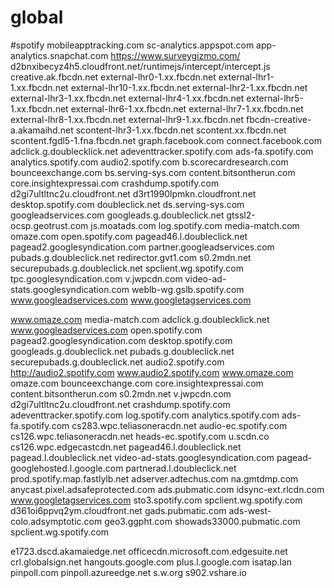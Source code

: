 # global

#spotify
mobileapptracking.com
sc-analytics.appspot.com
app-analytics.snapchat.com
https://www.surveygizmo.com/
d2bnxibecyz4h5.cloudfront.net/runtimejs/intercept/intercept.js
creative.ak.fbcdn.net
external-lhr0-1.xx.fbcdn.net
external-lhr1-1.xx.fbcdn.net
external-lhr10-1.xx.fbcdn.net
external-lhr2-1.xx.fbcdn.net
external-lhr3-1.xx.fbcdn.net
external-lhr4-1.xx.fbcdn.net
external-lhr5-1.xx.fbcdn.net
external-lhr6-1.xx.fbcdn.net
external-lhr7-1.xx.fbcdn.net
external-lhr8-1.xx.fbcdn.net
external-lhr9-1.xx.fbcdn.net
fbcdn-creative-a.akamaihd.net
scontent-lhr3-1.xx.fbcdn.net
scontent.xx.fbcdn.net
scontent.fgdl5-1.fna.fbcdn.net
graph.facebook.com
connect.facebook.com
adclick.g.doublecklick.net
adeventtracker.spotify.com
ads-fa.spotify.com
analytics.spotify.com
audio2.spotify.com
b.scorecardresearch.com
bounceexchange.com
bs.serving-sys.com
content.bitsontherun.com
core.insightexpressai.com
crashdump.spotify.com
d2gi7ultltnc2u.cloudfront.net
d3rt1990lpmkn.cloudfront.net
desktop.spotify.com
doubleclick.net
ds.serving-sys.com
googleadservices.com
googleads.g.doubleclick.net
gtssl2-ocsp.geotrust.com
js.moatads.com
log.spotify.com
media-match.com
omaze.com
open.spotify.com
pagead46.l.doubleclick.net
pagead2.googlesyndication.com
partner.googleadservices.com
pubads.g.doubleclick.net
redirector.gvt1.com
s0.2mdn.net
securepubads.g.doubleclick.net
spclient.wg.spotify.com
tpc.googlesyndication.com
v.jwpcdn.com
video-ad-stats.googlesyndication.com
weblb-wg.gslb.spotify.com
www.googleadservices.com
www.googletagservices.com

www.omaze.com
media-match.com
adclick.g.doublecklick.net
www.googleadservices.com
open.spotify.com
pagead2.googlesyndication.com
desktop.spotify.com
googleads.g.doubleclick.net
pubads.g.doubleclick.net
securepubads.g.doubleclick.net
audio2.spotify.com
http://audio2.spotify.com
www.audio2.spotify.com
www.omaze.com
omaze.com
bounceexchange.com
core.insightexpressai.com
content.bitsontherun.com
s0.2mdn.net
v.jwpcdn.com
d2gi7ultltnc2u.cloudfront.net
crashdump.spotify.com
adeventtracker.spotify.com
log.spotify.com
analytics.spotify.com
ads-fa.spotify.com
cs283.wpc.teliasoneracdn.net
audio-ec.spotify.com
cs126.wpc.teliasoneracdn.net
heads-ec.spotify.com
u.scdn.co
cs126.wpc.edgecastcdn.net
pagead46.l.doubleclick.net
pagead.l.doubleclick.net
video-ad-stats.googlesyndication.com
pagead-googlehosted.l.google.com
partnerad.l.doubleclick.net
prod.spotify.map.fastlylb.net
adserver.adtechus.com
na.gmtdmp.com
anycast.pixel.adsafeprotected.com
ads.pubmatic.com
idsync-ext.rlcdn.com
www.googletagservices.com
sto3.spotify.com
spclient.wg.spotify.com
d361oi6ppvq2ym.cloudfront.net
gads.pubmatic.com
ads-west-colo.adsymptotic.com
geo3.ggpht.com
showads33000.pubmatic.com
spclient.wg.spotify.com

e1723.dscd.akamaiedge.net
officecdn.microsoft.com.edgesuite.net
crl.globalsign.net
hangouts.google.com
plus.l.google.com
isatap.lan
pinpoll.com
pinpoll.azureedge.net
s.w.org
s902.vshare.io
